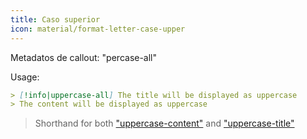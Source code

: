 ```yaml
---
title: Caso superior
icon: material/format-letter-case-upper
---
```


Metadatos de callout: "percase-all"

Usage:

```md
> [!info|uppercase-all] The title will be displayed as uppercase
> The content will be displayed as uppercase
```
> Shorthand for both ["uppercase-content"](../content-styling/page-4.md)
> and ["uppercase-title"](../title-styling/page-14.md)
